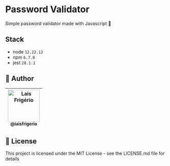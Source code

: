 # Password Validator

Simple password validator made with Javascript 💛

## Stack

- node `12.22.12`
- npm `6.7.0`
- jest `28.1.1`


## 👩 Author

| [<img src="https://avatars.githubusercontent.com/u/20709086?v=4" width="100px;" alt="Lais Frigério"/><br /><sub><b>@laisfrigerio</b></sub>](https://github.com/laisfrigerio)<br /> |
| :---: |

## 📄 License

This project is licensed under the MIT License - see the LICENSE.md file for details
